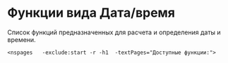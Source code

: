 # Функции вида Дата/время

Список функций предназначенных для расчета и определения даты и времени.

`<nspages   -exclude:start -r -h1  -textPages="Доступные функции:">`

